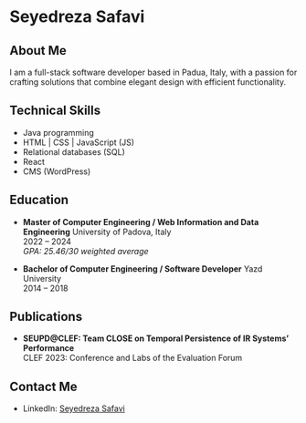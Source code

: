 # Seyedreza Safavi

## About Me
I am a full-stack software developer based in Padua, Italy, with a passion for crafting solutions that combine elegant design with efficient functionality.

## Technical Skills
- Java programming
- HTML | CSS | JavaScript (JS)
- Relational databases (SQL)
- React
- CMS (WordPress)

## Education
- **Master of Computer Engineering / Web Information and Data Engineering**
  University of Padova, Italy  
  2022 – 2024  
  *GPA: 25.46/30 weighted average*

- **Bachelor of Computer Engineering / Software Developer**
  Yazd University  
  2014 – 2018

## Publications
- **SEUPD@CLEF: Team CLOSE on Temporal Persistence of IR Systems’ Performance**  
  CLEF 2023: Conference and Labs of the Evaluation Forum

## Contact Me
- LinkedIn: [Seyedreza Safavi](https://www.linkedin.com/in/seyedreza-safavi/)
